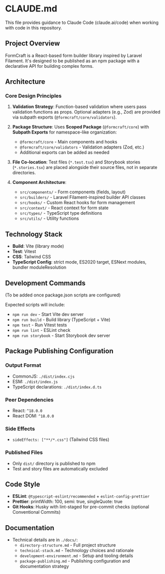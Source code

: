 # CLAUDE.md

This file provides guidance to Claude Code (claude.ai/code) when working with code in this repository.

## Project Overview

FormCraft is a React-based form builder library inspired by Laravel Filament. It's designed to be published as an npm package with a declarative API for building complex forms.

## Architecture

### Core Design Principles

1. **Validation Strategy**: Function-based validation where users pass validation functions as props. Optional adapters (e.g., Zod) are provided via subpath exports (`@formcraft/core/validators`).

2. **Package Structure**: Uses **Scoped Package** (`@formcraft/core`) with **Subpath Exports** for namespace-like organization:
   - `@formcraft/core` - Main components and hooks
   - `@formcraft/core/validators` - Validation adapters (Zod, etc.)
   - Additional exports can be added as needed

3. **File Co-location**: Test files (`*.test.tsx`) and Storybook stories (`*.stories.tsx`) are placed alongside their source files, not in separate directories.

4. **Component Architecture**:
   - `src/components/` - Form components (fields, layout)
   - `src/builders/` - Laravel Filament-inspired builder API classes
   - `src/hooks/` - Custom React hooks for form management
   - `src/context/` - React context for form state
   - `src/types/` - TypeScript type definitions
   - `src/utils/` - Utility functions

## Technology Stack

- **Build**: Vite (library mode)
- **Test**: Vitest
- **CSS**: Tailwind CSS
- **TypeScript Config**: strict mode, ES2020 target, ESNext modules, bundler moduleResolution

## Development Commands

(To be added once package.json scripts are configured)

Expected scripts will include:
- `npm run dev` - Start Vite dev server
- `npm run build` - Build library (TypeScript + Vite)
- `npm test` - Run Vitest tests
- `npm run lint` - ESLint check
- `npm run storybook` - Start Storybook dev server

## Package Publishing Configuration

### Output Format
- CommonJS: `./dist/index.cjs`
- ESM: `./dist/index.js`
- TypeScript declarations: `./dist/index.d.ts`

### Peer Dependencies
- React: `^18.0.0`
- React DOM: `^18.0.0`

### Side Effects
- `sideEffects: ["**/*.css"]` (Tailwind CSS files)

### Published Files
- Only `dist/` directory is published to npm
- Test and story files are automatically excluded

## Code Style

- **ESLint**: `@typescript-eslint/recommended` + `eslint-config-prettier`
- **Prettier**: printWidth: 100, semi: true, singleQuote: true
- **Git Hooks**: Husky with lint-staged for pre-commit checks (optional Conventional Commits)

## Documentation

- Technical details are in `./docs/`:
  - `directory-structure.md` - Full project structure
  - `technical-stack.md` - Technology choices and rationale
  - `development-environment.md` - Setup and tooling details
  - `package-publishing.md` - Publishing configuration and documentation strategy
